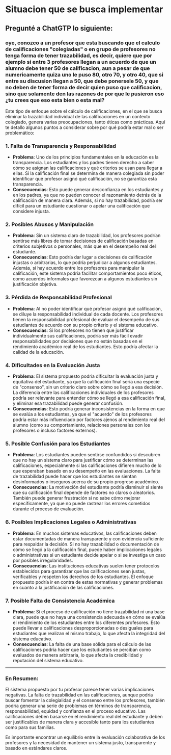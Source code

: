 # Situacion que se busca implementar

## Pregunté a ChatGTP lo siguiente:
### oye, conozco a un profesor que esta buscando que el calculo de calificaciones "colegiadas" o en grupo de profesores no tenga forma de tener trazabilidad, es decir, quiere que por ejemplo si entre 3 profesores llegan a un acuerdo de que un alumno debe tener 50 de calificacion, aun a pesar de que numericamente quiza uno le puso 80, otro 70, y otro 40, que si entre su discusion llegan a 50, que debe ponersele 50, y que no deben de tener forma de decir quien puso que calificacion, sino que solamente den las razones de por que le pusieron eso ¿tu crees que eso esta bien o esta mal?



Este tipo de enfoque sobre el cálculo de calificaciones, en el que se busca eliminar la trazabilidad individual de las calificaciones en un contexto colegiado, genera varias preocupaciones, tanto éticas como prácticas. Aquí te detallo algunos puntos a considerar sobre por qué podría estar mal o ser problemático:

### 1. **Falta de Transparencia y Responsabilidad**
   - **Problema**: Uno de los principios fundamentales en la educación es la transparencia. Los estudiantes y los padres tienen derecho a saber cómo se asignan las calificaciones y qué criterios se usan para llegar a ellas. Si la calificación final se determina de manera colegiada sin poder identificar qué profesor asignó qué calificación, no se garantiza esta transparencia.
   - **Consecuencias**: Esto puede generar desconfianza en los estudiantes y en los padres, ya que no pueden conocer el razonamiento detrás de la calificación de manera clara. Además, si no hay trazabilidad, podría ser difícil para un estudiante cuestionar o apelar una calificación que considere injusta.

### 2. **Posibles Abusos y Manipulación**
   - **Problema**: Sin un sistema claro de trazabilidad, los profesores podrían sentirse más libres de tomar decisiones de calificación basadas en criterios subjetivos o personales, más que en el desempeño real del estudiante.
   - **Consecuencias**: Esto podría dar lugar a decisiones de calificación injustas o arbitrarias, lo que podría perjudicar a algunos estudiantes. Además, si hay acuerdo entre los profesores para manipular la calificación, este sistema podría facilitar comportamientos poco éticos, como acuerdos informales que favorezcan a algunos estudiantes sin justificación objetiva.

### 3. **Pérdida de Responsabilidad Profesional**
   - **Problema**: Al no poder identificar qué profesor asignó qué calificación, se diluye la responsabilidad individual de cada docente. Los profesores tienen la responsabilidad profesional de evaluar el desempeño de sus estudiantes de acuerdo con su propio criterio y el sistema educativo.
   - **Consecuencias**: Si los profesores no tienen que justificar individualmente sus calificaciones, podría ser más fácil evadir responsabilidades por decisiones que no están basadas en el rendimiento académico real de los estudiantes. Esto podría afectar la calidad de la educación.

### 4. **Dificultades en la Evaluación Justa**
   - **Problema**: El sistema propuesto podría dificultar la evaluación justa y equitativa del estudiante, ya que la calificación final sería una especie de "consenso", sin un criterio claro sobre cómo se llegó a esa decisión. La diferencia entre las calificaciones individuales de los profesores podría ser relevante para entender cómo se llegó a esa calificación final, y eliminar esa trazabilidad puede generar confusión.
   - **Consecuencias**: Esto podría generar inconsistencias en la forma en que se evalúa a los estudiantes, ya que el "acuerdo" de los profesores podría estar más influenciado por factores ajenos al rendimiento real del alumno (como su comportamiento, relaciones personales con los profesores o incluso factores externos).

### 5. **Posible Confusión para los Estudiantes**
   - **Problema**: Los estudiantes pueden sentirse confundidos si descubren que no hay un sistema claro para justificar cómo se determinan las calificaciones, especialmente si las calificaciones difieren mucho de lo que esperaban basado en su desempeño en las evaluaciones. La falta de trazabilidad puede hacer que los estudiantes se sientan desinformados o inseguros acerca de su propio progreso académico.
   - **Consecuencias**: La motivación del estudiante podría disminuir si siente que su calificación final depende de factores no claros o aleatorios. También puede generar frustración si no sabe cómo mejorar específicamente, ya que no puede rastrear los errores cometidos durante el proceso de evaluación.

### 6. **Posibles Implicaciones Legales o Administrativas**
   - **Problema**: En muchos sistemas educativos, las calificaciones deben estar documentadas de manera transparente y con evidencia suficiente para respaldar la decisión. Si no hay trazabilidad o documentación de cómo se llegó a la calificación final, puede haber implicaciones legales o administrativas si un estudiante decide apelar o si se investiga un caso por posibles irregularidades.
   - **Consecuencias**: Las instituciones educativas suelen tener protocolos establecidos para garantizar que las calificaciones sean justas, verificables y respeten los derechos de los estudiantes. El enfoque propuesto podría ir en contra de estas normativas y generar problemas en cuanto a la justificación de las calificaciones.

### 7. **Posible Falta de Consistencia Académica**
   - **Problema**: Si el proceso de calificación no tiene trazabilidad ni una base clara, puede que no haya una consistencia adecuada en cómo se evalúa el rendimiento de los estudiantes entre los diferentes profesores. Esto puede llevar a calificaciones desproporcionadas o desiguales para estudiantes que realizan el mismo trabajo, lo que afecta la integridad del sistema educativo.
   - **Consecuencias**: La falta de una base sólida para el cálculo de las calificaciones podría hacer que los estudiantes se perciban como evaluados de manera arbitraria, lo que afecta la credibilidad y reputación del sistema educativo.

---

### **En Resumen:**

El sistema propuesto por tu profesor parece tener varias implicaciones negativas. La falta de trazabilidad en las calificaciones, aunque podría buscar fomentar la colegialidad y el consenso entre los profesores, también podría generar una serie de problemas en términos de transparencia, responsabilidad, equidad y confianza en el proceso educativo. Las calificaciones deben basarse en el rendimiento real del estudiante y deben ser justificables de manera clara y accesible tanto para los estudiantes como para sus familias.

Es importante encontrar un equilibrio entre la evaluación colaborativa de los profesores y la necesidad de mantener un sistema justo, transparente y basado en estándares claros.
